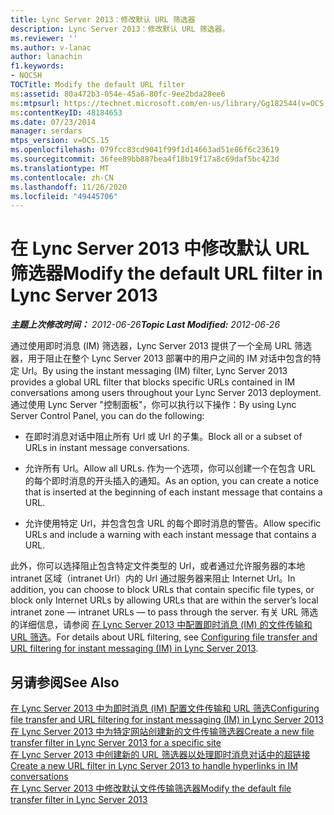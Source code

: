 ```yaml
---
title: Lync Server 2013：修改默认 URL 筛选器
description: Lync Server 2013：修改默认 URL 筛选器。
ms.reviewer: ''
ms.author: v-lanac
author: lanachin
f1.keywords:
- NOCSH
TOCTitle: Modify the default URL filter
ms:assetid: 80a472b3-054e-45a6-80fc-9ee2bda28ee6
ms:mtpsurl: https://technet.microsoft.com/en-us/library/Gg182544(v=OCS.15)
ms:contentKeyID: 48184653
ms.date: 07/23/2014
manager: serdars
mtps_version: v=OCS.15
ms.openlocfilehash: 079fcc83cd9041f99f1d14663ad51e86f6c23619
ms.sourcegitcommit: 36fee89bb887bea4f18b19f17a8c69daf5bc423d
ms.translationtype: MT
ms.contentlocale: zh-CN
ms.lasthandoff: 11/26/2020
ms.locfileid: "49445706"
---
```

# <a name="modify-the-default-url-filter-in-lync-server-2013"></a><span data-ttu-id="e04fd-103">在 Lync Server 2013 中修改默认 URL 筛选器</span><span class="sxs-lookup"><span data-stu-id="e04fd-103">Modify the default URL filter in Lync Server 2013</span></span>

<div data-xmlns="http://www.w3.org/1999/xhtml">

<div class="topic" data-xmlns="http://www.w3.org/1999/xhtml" data-msxsl="urn:schemas-microsoft-com:xslt" data-cs="https://msdn.microsoft.com/">

<div data-asp="https://msdn2.microsoft.com/asp">



</div>

<div id="mainSection">

<div id="mainBody"><span data-ttu-id="e04fd-104">

<span> </span></span><span class="sxs-lookup"><span data-stu-id="e04fd-104">

<span> </span></span></span>

<span data-ttu-id="e04fd-105">_**主题上次修改时间：** 2012-06-26_</span><span class="sxs-lookup"><span data-stu-id="e04fd-105">_**Topic Last Modified:** 2012-06-26_</span></span>

<span data-ttu-id="e04fd-106">通过使用即时消息 (IM) 筛选器，Lync Server 2013 提供了一个全局 URL 筛选器，用于阻止在整个 Lync Server 2013 部署中的用户之间的 IM 对话中包含的特定 Url。</span><span class="sxs-lookup"><span data-stu-id="e04fd-106">By using the instant messaging (IM) filter, Lync Server 2013 provides a global URL filter that blocks specific URLs contained in IM conversations among users throughout your Lync Server 2013 deployment.</span></span> <span data-ttu-id="e04fd-107">通过使用 Lync Server "控制面板"，你可以执行以下操作：</span><span class="sxs-lookup"><span data-stu-id="e04fd-107">By using Lync Server Control Panel, you can do the following:</span></span>

  - <span data-ttu-id="e04fd-108">在即时消息对话中阻止所有 Url 或 Url 的子集。</span><span class="sxs-lookup"><span data-stu-id="e04fd-108">Block all or a subset of URLs in instant message conversations.</span></span>

  - <span data-ttu-id="e04fd-109">允许所有 Url。</span><span class="sxs-lookup"><span data-stu-id="e04fd-109">Allow all URLs.</span></span> <span data-ttu-id="e04fd-110">作为一个选项，你可以创建一个在包含 URL 的每个即时消息的开头插入的通知。</span><span class="sxs-lookup"><span data-stu-id="e04fd-110">As an option, you can create a notice that is inserted at the beginning of each instant message that contains a URL.</span></span>

  - <span data-ttu-id="e04fd-111">允许使用特定 Url，并包含包含 URL 的每个即时消息的警告。</span><span class="sxs-lookup"><span data-stu-id="e04fd-111">Allow specific URLs and include a warning with each instant message that contains a URL.</span></span>

<span data-ttu-id="e04fd-112">此外，你可以选择阻止包含特定文件类型的 Url，或者通过允许服务器的本地 intranet 区域（intranet Url）内的 Url 通过服务器来阻止 Internet Url。</span><span class="sxs-lookup"><span data-stu-id="e04fd-112">In addition, you can choose to block URLs that contain specific file types, or block only Internet URLs by allowing URLs that are within the server’s local intranet zone — intranet URLs — to pass through the server.</span></span> <span data-ttu-id="e04fd-113">有关 URL 筛选的详细信息，请参阅 [在 Lync Server 2013 中配置即时消息 (IM) 的文件传输和 URL 筛选](lync-server-2013-configuring-file-transfer-and-url-filtering-for-instant-messaging-im.md)。</span><span class="sxs-lookup"><span data-stu-id="e04fd-113">For details about URL filtering, see [Configuring file transfer and URL filtering for instant messaging (IM) in Lync Server 2013](lync-server-2013-configuring-file-transfer-and-url-filtering-for-instant-messaging-im.md).</span></span>

<div>

## <a name="see-also"></a><span data-ttu-id="e04fd-114">另请参阅</span><span class="sxs-lookup"><span data-stu-id="e04fd-114">See Also</span></span>


[<span data-ttu-id="e04fd-115">在 Lync Server 2013 中为即时消息 (IM) 配置文件传输和 URL 筛选</span><span class="sxs-lookup"><span data-stu-id="e04fd-115">Configuring file transfer and URL filtering for instant messaging (IM) in Lync Server 2013</span></span>](lync-server-2013-configuring-file-transfer-and-url-filtering-for-instant-messaging-im.md)  
[<span data-ttu-id="e04fd-116">在 Lync Server 2013 中为特定网站创建新的文件传输筛选器</span><span class="sxs-lookup"><span data-stu-id="e04fd-116">Create a new file transfer filter in Lync Server 2013 for a specific site</span></span>](lync-server-2013-create-a-new-file-transfer-filter-for-a-specific-site.md)  
[<span data-ttu-id="e04fd-117">在 Lync Server 2013 中创建新的 URL 筛选器以处理即时消息对话中的超链接</span><span class="sxs-lookup"><span data-stu-id="e04fd-117">Create a new URL filter in Lync Server 2013 to handle hyperlinks in IM conversations</span></span>](lync-server-2013-create-a-new-url-filter-to-handle-hyperlinks-in-im-conversations.md)  
[<span data-ttu-id="e04fd-118">在 Lync Server 2013 中修改默认文件传输筛选器</span><span class="sxs-lookup"><span data-stu-id="e04fd-118">Modify the default file transfer filter in Lync Server 2013</span></span>](lync-server-2013-modify-the-default-file-transfer-filter.md)  
  

<span data-ttu-id="e04fd-119"></div>

</div>

<span> </span>

</div>

</div>

</span><span class="sxs-lookup"><span data-stu-id="e04fd-119"></div>

</div>

<span> </span>

</div>

</div>

</span></span></div>


